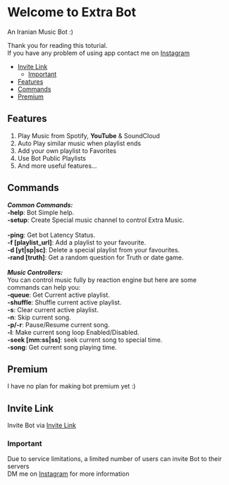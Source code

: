 # Welcome to Extra Bot

An Iranian Music Bot :)<br>

Thank you for reading this toturial.<br>
If you have any problem of using app contact me on [Instagram](https://instagram.com/amirhosseinf79)<br>

- [Invite Link](#invite-link)
  - [Important](#important)
- [Features](#features)
- [Commands](#commands)
- [Premium](#premium)

## Features
1. Play Music from Spotify, **YouTube** & SoundCloud
2. Auto Play similar music when playlist ends
3. Add your own playlist to Favorites
4. Use Bot Public Playlists
5. And more useful features...

## Commands
***Common Commands:***<br>
**-help**: Bot Simple help.<br>
**-setup**: Create Special music channel to control Extra Music.<br>
<br>
**-ping**: Get bot Latency Status.<br>
**-f [playlist_url]**: Add a playlist to your favourite.<br>
**-d [yt|sp|sc]**: Delete a special playlist from your favourites.<br>
**-rand [truth]**: Get a random question for Truth or date game.<br>
<br>
***Music Controllers:***<br>
You can control music fully by reaction engine but here are some commands can help you:<br>
**-queue**: Get Current active playlist.<br>
**-shuffle**: Shuffle current active playlist.<br>
**-s**: Clear current active playlist.<br>
**-n**: Skip current song.<br>
**-p/-r**: Pause/Resume current song.<br>
**-l**: Make current song loop Enabled/Disabled.<br>
**-seek [mm:ss|ss]**: seek current song to special time.<br>
**-song**: Get current song playing time.

## Premium
I have no plan for making bot premium yet :)

## Invite Link
Invite Bot via [Invite Link](https://discord.com/api/oauth2/authorize?client_id=888404360344797255&permissions=2150886608&scope=bot)<br>

### Important
Due to service limitations, a limited number of users can invite Bot to their servers<br>
DM me on [Instagram](https://instagram.com/amirhosseinf79) for more information
